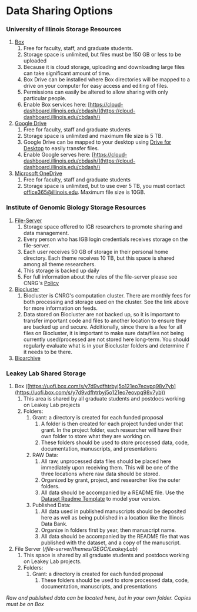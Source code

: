 # Data Sharing Options

### University of Illinois Storage Resources
1. [Box](https://box.illinois.edu/)
    1. Free for faculty, staff, and graduate students.
    2. Storage space is unlimited, but files must be 150 GB or less to be uploaded
    3. Because it is cloud storage, uploading and downloading large files can take significant amount of time.
    4. Box Drive can be installed where Box directories will be mapped to a drive on your computer for easy access and editing of files.
    5. Permissions can easily be altered to allow sharing with only particular people.
    6. Enable Box services here: [https://cloud-dashboard.illinois.edu/cbdash/](https://cloud-dashboard.illinois.edu/cbdash/)
2. [Google Drive](https://help.uillinois.edu/TDClient/42/UIUC/Requests/ServiceDet?ID=135)
    1. Free for faculty, staff and graduate students
    2. Storage space is unlimited and maximum file size is 5 TB.
    3. Google Drive can be mapped to your desktop using [Drive for Desktop](https://www.google.com/drive/download/) to easily transfer files.
    4. Enable Google serves here: [https://cloud-dashboard.illinois.edu/cbdash/](https://cloud-dashboard.illinois.edu/cbdash/)
3. [Microsoft OneDrive](https://help.uillinois.edu/TDClient/42/UIUC/Requests/ServiceDet?ID=136)
    1. Free for faculty, staff and graduate students
    2. Storage space is unlimited, but to use over 5 TB, you must contact [office365@illinois.edu](office365@illinois.edu). Maximum file size is 10GB.

### Institute of Genomic Biology Storage Resources
1. [File-Server](https://help.igb.illinois.edu/File_Server_Access)
    1. Storage space offered to IGB researchers to promote sharing and data management.
    2. Every person who has IGB login credentials receives storage on the file-server.
    3. Each user receives 50 GB of storage in their personal home directory. Each theme receives 10 TB, but this space is shared among all theme researchers.
    4. This storage is backed up daily
    5. For full information about the rules of the file-server please see CNRG's [Policy](https://help.igb.illinois.edu/File_Server_Policy)
2. [Biocluster](https://help.igb.illinois.edu/Biocluster)
    1. Biocluster is CNRG's computation cluster. There are monthly fees for both processing and storage used on the cluster. See the link above for more information on feeds.
    2. Data stored on Biocluster are not backed up, so it is important to transfer important code and files to another location to ensure they are backed up and secure. Additionally, since there is a fee for all files on Biocluster, it is important to make sure data/files not being currently used/processed are not stored here long-term. You should regularly evaluate what is in your Biocluster folders and determine if it needs to be there. 
3. [Bioarchive](https://help.igb.illinois.edu/Using_Bioarchive)

### Leakey Lab Shared Storage
1. Box ([https://uofi.box.com/s/y7d9vdfhtrbyj5o121eo7eovpq98v7yb](https://uofi.box.com/s/y7d9vdfhtrbyj5o121eo7eovpq98v7yb))
    1. This area is shared by all graduate students and postdocs working on Leakey Lab projects
    2. Folders:
        1. Grant: a directory is created for each funded proposal
            1. A folder is then created for each project funded under that grant. In the project folder, each researcher will have their own folder to store what they are working on.
            2. These folders should be used to store processed data, code, documentation, manuscripts, and presentations
        2. RAW Data:
            1. All raw, unprocessed data files should be placed here immediately upon receiving them. This will be one of the three locations where raw data should be stored.
            2. Organized by grant, project, and researcher like the outer folders.
            3. All data should be accompanied by a README file. Use the [Dataset Readme Template](https://github.com/leakey-lab/new-member-onboarding/blob/main/Data-Management/README_DATASET_template.txt) to model your version.
        3. Published Data:
            1. All data used in published manuscripts should be deposited here as well as being published in a location like the Illinois Data Bank.
            2. Organize in folders first by year, then manuscript name.
            3. All data should be accompanied by the README file that was published with the dataset, and a copy of the manuscript.
2. File Server (*/file-server/themes/GEGC/LeakeyLab*)
    1. This space is shared by all graduate students and postdocs working on Leakey Lab projects.
    2. Folders:
        1. Grant: a directory is created for each funded proposal
            1. These folders should be used to store processed data, code, documentation, manuscripts, and presentations

*Raw and published data can be located here, but in your own folder. Copies must be on Box*
